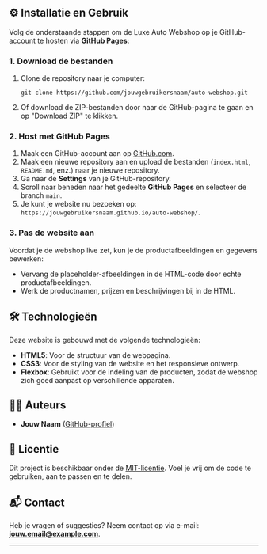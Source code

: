 
## ⚙️ Installatie en Gebruik

Volg de onderstaande stappen om de Luxe Auto Webshop op je GitHub-account te hosten via **GitHub Pages**:

### 1. Download de bestanden

1. Clone de repository naar je computer:
    ```
    git clone https://github.com/jouwgebruikersnaam/auto-webshop.git
    ```
2. Of download de ZIP-bestanden door naar de GitHub-pagina te gaan en op "Download ZIP" te klikken.

### 2. Host met **GitHub Pages**

1. Maak een GitHub-account aan op [GitHub.com](https://github.com).
2. Maak een nieuwe repository aan en upload de bestanden (`index.html`, `README.md`, enz.) naar je nieuwe repository.
3. Ga naar de **Settings** van je GitHub-repository.
4. Scroll naar beneden naar het gedeelte **GitHub Pages** en selecteer de branch `main`.
5. Je kunt je website nu bezoeken op: `https://jouwgebruikersnaam.github.io/auto-webshop/`.

### 3. Pas de website aan

Voordat je de webshop live zet, kun je de productafbeeldingen en gegevens bewerken:

- Vervang de placeholder-afbeeldingen in de HTML-code door echte productafbeeldingen.
- Werk de productnamen, prijzen en beschrijvingen bij in de HTML.

## 🛠 Technologieën

Deze website is gebouwd met de volgende technologieën:

- **HTML5**: Voor de structuur van de webpagina.
- **CSS3**: Voor de styling van de website en het responsieve ontwerp.
- **Flexbox**: Gebruikt voor de indeling van de producten, zodat de webshop zich goed aanpast op verschillende apparaten.

## 👨‍💻 Auteurs

- **Jouw Naam** ([GitHub-profiel](https://github.com/jouwgebruikersnaam))

## 📜 Licentie

Dit project is beschikbaar onder de [MIT-licentie](https://opensource.org/licenses/MIT). Voel je vrij om de code te gebruiken, aan te passen en te delen.

## 📬 Contact

Heb je vragen of suggesties? Neem contact op via e-mail: **jouw.email@example.com**.

---



